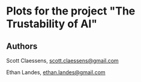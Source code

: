 # Plots for the project "The Trustability of AI"

## Authors

Scott Claessens, scott.claessens@gmail.com

Ethan Landes, ethan.landes@gmail.com
